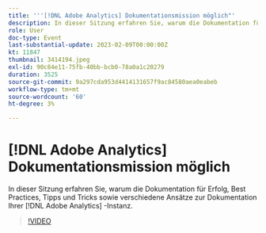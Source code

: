 ```yaml
---
title: '''[!DNL Adobe Analytics] Dokumentationsmission möglich"'
description: In dieser Sitzung erfahren Sie, warum die Dokumentation für Erfolg, Best Practices, Tipps und Tricks sowie verschiedene Ansätze zur Dokumentation Ihrer [!DNL Adobe Analytics] -Instanz. Juni 2022
role: User
doc-type: Event
last-substantial-update: 2023-02-09T00:00:00Z
kt: 11847
thumbnail: 3414194.jpeg
exl-id: 90c84e11-75fb-40bb-bcb0-78a0a1c20279
duration: 3525
source-git-commit: 9a297cda953d4414131657f9ac84580aea0eabeb
workflow-type: tm+mt
source-wordcount: '60'
ht-degree: 3%

---
```


# [!DNL Adobe Analytics] Dokumentationsmission möglich

In dieser Sitzung erfahren Sie, warum die Dokumentation für Erfolg, Best Practices, Tipps und Tricks sowie verschiedene Ansätze zur Dokumentation Ihrer [!DNL Adobe Analytics] -Instanz.

>[!VIDEO](https://video.tv.adobe.com/v/3414194/?quality=12&learn=on)
